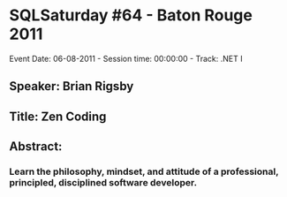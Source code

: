 # SQLSaturday #64 - Baton Rouge 2011
Event Date: 06-08-2011 - Session time: 00:00:00 - Track: .NET I
## Speaker: Brian Rigsby
## Title: Zen Coding
## Abstract:
### Learn the philosophy, mindset, and attitude of a professional, principled, disciplined software developer.
